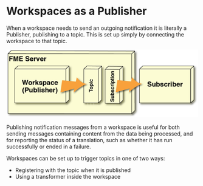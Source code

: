 # Workspaces as a Publisher #

When a workspace needs to send an outgoing notification it is literally a Publisher, publishing to a topic. This is set up simply by connecting the workspace to that topic.

![](./Images/Img4.015.TransformativeNotificationLayout2.png)

Publishing notification messages from a workspace is useful for both sending messages containing content from the data being processed, and for reporting the status of a translation, such as whether it has run successfully or ended in a failure.

Workspaces can be set up to trigger topics in one of two ways:

- Registering with the topic when it is published
- Using a transformer inside the workspace
